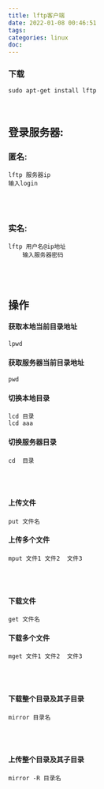 ```yaml
---
title: lftp客户端
date: 2022-01-08 00:46:51
tags:
categories: linux
doc:
---
```


### 下载

```
sudo apt-get install lftp   	
```

​	

## 登录服务器:

### 匿名: 

```
lftp 服务器ip
输入login
```

​		<br/><br/>

### 实名:

```
lftp 用户名@ip地址
	输入服务器密码
```

<br><br>

## 操作

#### 获取本地当前目录地址

```
lpwd 
```

#### 获取服务器当前目录地址

```
pwd
```

#### 切换本地目录

```
lcd 目录
lcd	aaa
```

#### 切换服务器目录

```
cd  目录
```

<br/><br/>

#### 上传文件

```
put 文件名
```

#### 上传多个文件

```
mput 文件1 文件2  文件3
```

<br/><br/>

#### 下载文件

```
get 文件名	
```

#### 下载多个文件

```
mget 文件1 文件2  文件3
```

<br/><br/>

#### 下载整个目录及其子目录

```
mirror 目录名
```

<br/><br/>

#### 上传整个目录及其子目录

```
mirror -R 目录名
```



<br/><br/><br/><br/><br/>

